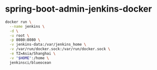 # spring-boot-admin-jenkins-docker

```bash
docker run \
  --name jenkins \
  -d \
  -u root \
  -p 8080:8080 \
  -v jenkins-data:/var/jenkins_home \
  -v /var/run/docker.sock:/var/run/docker.sock \
  -e TZ=Asia/Shanghai \
  -v "$HOME":/home \
  jenkinsci/blueocean
```
